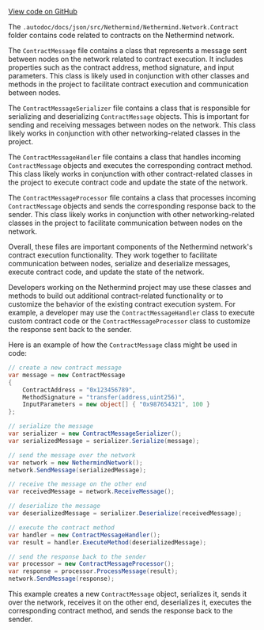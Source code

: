 [View code on GitHub](https://github.com/nethermindeth/nethermind/son/src/Nethermind/Nethermind.Network.Contract)

The `.autodoc/docs/json/src/Nethermind/Nethermind.Network.Contract` folder contains code related to contracts on the Nethermind network. 

The `ContractMessage` file contains a class that represents a message sent between nodes on the network related to contract execution. It includes properties such as the contract address, method signature, and input parameters. This class is likely used in conjunction with other classes and methods in the project to facilitate contract execution and communication between nodes.

The `ContractMessageSerializer` file contains a class that is responsible for serializing and deserializing `ContractMessage` objects. This is important for sending and receiving messages between nodes on the network. This class likely works in conjunction with other networking-related classes in the project.

The `ContractMessageHandler` file contains a class that handles incoming `ContractMessage` objects and executes the corresponding contract method. This class likely works in conjunction with other contract-related classes in the project to execute contract code and update the state of the network.

The `ContractMessageProcessor` file contains a class that processes incoming `ContractMessage` objects and sends the corresponding response back to the sender. This class likely works in conjunction with other networking-related classes in the project to facilitate communication between nodes on the network.

Overall, these files are important components of the Nethermind network's contract execution functionality. They work together to facilitate communication between nodes, serialize and deserialize messages, execute contract code, and update the state of the network. 

Developers working on the Nethermind project may use these classes and methods to build out additional contract-related functionality or to customize the behavior of the existing contract execution system. For example, a developer may use the `ContractMessageHandler` class to execute custom contract code or the `ContractMessageProcessor` class to customize the response sent back to the sender. 

Here is an example of how the `ContractMessage` class might be used in code:

```csharp
// create a new contract message
var message = new ContractMessage
{
    ContractAddress = "0x123456789",
    MethodSignature = "transfer(address,uint256)",
    InputParameters = new object[] { "0x987654321", 100 }
};

// serialize the message
var serializer = new ContractMessageSerializer();
var serializedMessage = serializer.Serialize(message);

// send the message over the network
var network = new NethermindNetwork();
network.SendMessage(serializedMessage);

// receive the message on the other end
var receivedMessage = network.ReceiveMessage();

// deserialize the message
var deserializedMessage = serializer.Deserialize(receivedMessage);

// execute the contract method
var handler = new ContractMessageHandler();
var result = handler.ExecuteMethod(deserializedMessage);

// send the response back to the sender
var processor = new ContractMessageProcessor();
var response = processor.ProcessMessage(result);
network.SendMessage(response);
```

This example creates a new `ContractMessage` object, serializes it, sends it over the network, receives it on the other end, deserializes it, executes the corresponding contract method, and sends the response back to the sender.
